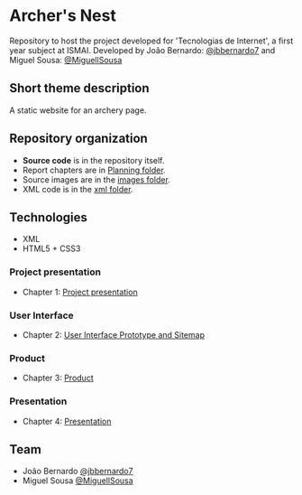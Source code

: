 # Archer's Nest

Repository to host the project developed for 'Tecnologias de Internet', a first year subject at ISMAI. Developed by João Bernardo: [@jbbernardo7](https://github.com/jbbernardo7) and Miguel Sousa: [@MiguellSousa](https://github.com/MiguellSousa)

## Short theme description

 A static website for an archery page.

## Repository organization

* **Source code** is in the repository itself.
* Report chapters are in [Planning folder](planning/).
* Source images are in the [images folder](imgs/).
* XML code is in the [xml folder](xml/).

## Technologies


* XML
* HTML5 + CSS3


### Project presentation
* Chapter 1: [Project presentation](planning/c1.md)
### User Interface 
* Chapter 2: [User Interface Prototype and Sitemap](planning/c2.md)
### Product
* Chapter 3: [Product](planning/c3.md)
### Presentation
* Chapter 4: [Presentation](planning/c4.md)

## Team
* João Bernardo [@jbbernardo7](https://github.com/jbbernardo7)
* Miguel Sousa [@MiguellSousa](https://github.com/MiguellSousa)
